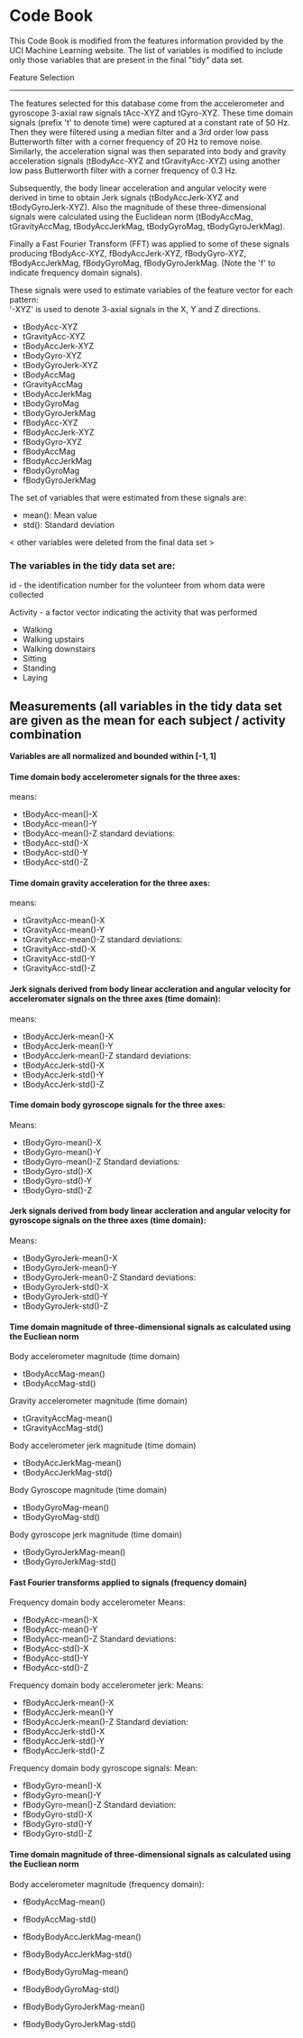 # Code Book

This Code Book is modified from the features information provided by the UCI Machine Learning website. The list of variables is modified to include only those variables that 
are present in the final "tidy" data set.


Feature Selection 
*****************

The features selected for this database come from the accelerometer and gyroscope 3-axial raw signals tAcc-XYZ and tGyro-XYZ. These time domain signals (prefix 't' to denote time) were captured at a constant rate of 50 Hz. Then they were filtered using a median filter and a 3rd order low pass Butterworth filter with a corner frequency of 20 Hz to remove noise. Similarly, the acceleration signal was then separated into body and gravity acceleration signals (tBodyAcc-XYZ and tGravityAcc-XYZ) using another low pass Butterworth filter with a corner frequency of 0.3 Hz. 

Subsequently, the body linear acceleration and angular velocity were derived in time to obtain Jerk signals (tBodyAccJerk-XYZ and tBodyGyroJerk-XYZ). Also the magnitude of these three-dimensional signals were calculated using the Euclidean norm (tBodyAccMag, tGravityAccMag, tBodyAccJerkMag, tBodyGyroMag, tBodyGyroJerkMag). 

Finally a Fast Fourier Transform (FFT) was applied to some of these signals producing fBodyAcc-XYZ, fBodyAccJerk-XYZ, fBodyGyro-XYZ, fBodyAccJerkMag, fBodyGyroMag, fBodyGyroJerkMag. (Note the 'f' to indicate frequency domain signals). 

These signals were used to estimate variables of the feature vector for each pattern:  
'-XYZ' is used to denote 3-axial signals in the X, Y and Z directions.

* tBodyAcc-XYZ
* tGravityAcc-XYZ
* tBodyAccJerk-XYZ
* tBodyGyro-XYZ
* tBodyGyroJerk-XYZ
* tBodyAccMag
* tGravityAccMag
* tBodyAccJerkMag
* tBodyGyroMag
* tBodyGyroJerkMag
* fBodyAcc-XYZ
* fBodyAccJerk-XYZ
* fBodyGyro-XYZ
* fBodyAccMag
* fBodyAccJerkMag
* fBodyGyroMag
* fBodyGyroJerkMag

The set of variables that were estimated from these signals are: 

* mean(): Mean value
* std(): Standard deviation

< other variables were deleted from the final data set >



### The variables in the tidy data set are:

id - the identification number for the volunteer from whom data were collected

Activity - a factor vector indicating the activity that was performed
* Walking
* Walking upstairs
* Walking downstairs
* Sitting
* Standing
* Laying

## Measurements (all variables in the tidy data set are given as the mean for each subject / activity combination
**Variables are all normalized and bounded within [-1, 1]**

#### Time domain body accelerometer signals for the three axes:
means:	
* tBodyAcc-mean()-X 
* tBodyAcc-mean()-Y 
* tBodyAcc-mean()-Z 
standard deviations:
* tBodyAcc-std()-X 
* tBodyAcc-std()-Y 
* tBodyAcc-std()-Z 

#### Time domain gravity acceleration for the three axes:
means:
* tGravityAcc-mean()-X 
* tGravityAcc-mean()-Y 
* tGravityAcc-mean()-Z 
standard deviations:
* tGravityAcc-std()-X 
* tGravityAcc-std()-Y 
* tGravityAcc-std()-Z 

#### Jerk signals derived from body linear accleration and angular velocity for acceleromater signals on the three axes (time domain):
means:
* tBodyAccJerk-mean()-X 
* tBodyAccJerk-mean()-Y 
* tBodyAccJerk-mean()-Z 
standard deviations:
* tBodyAccJerk-std()-X 
* tBodyAccJerk-std()-Y 
* tBodyAccJerk-std()-Z 

#### Time domain body gyroscope signals for the three axes:
Means:
* tBodyGyro-mean()-X 
* tBodyGyro-mean()-Y 
* tBodyGyro-mean()-Z 
Standard deviations:
* tBodyGyro-std()-X 
* tBodyGyro-std()-Y 
* tBodyGyro-std()-Z 

#### Jerk signals derived from body linear accleration and angular velocity for gyroscope signals on the three axes (time domain):
Means:
* tBodyGyroJerk-mean()-X 
* tBodyGyroJerk-mean()-Y 
* tBodyGyroJerk-mean()-Z 
Standard deviations:
* tBodyGyroJerk-std()-X 
* tBodyGyroJerk-std()-Y 
* tBodyGyroJerk-std()-Z 

#### Time domain magnitude of three-dimensional signals as calculated using the Eucliean norm

Body accelerometer magnitude (time domain)
* tBodyAccMag-mean() 
* tBodyAccMag-std()

Gravity accelerometer magnitude (time domain)
* tGravityAccMag-mean() 
* tGravityAccMag-std() 

Body accelerometer jerk magnitude (time domain)
* tBodyAccJerkMag-mean() 
* tBodyAccJerkMag-std() 

Body Gyroscope magnitude (time domain)
* tBodyGyroMag-mean() 
* tBodyGyroMag-std() 

Body gyroscope jerk magnitude (time domain)
* tBodyGyroJerkMag-mean()
* tBodyGyroJerkMag-std()

#### Fast Fourier transforms applied to signals (frequency domain)
Frequency domain body accelerometer
Means:
* fBodyAcc-mean()-X
* fBodyAcc-mean()-Y
* fBodyAcc-mean()-Z
Standard deviations:
* fBodyAcc-std()-X
* fBodyAcc-std()-Y
* fBodyAcc-std()-Z

Frequency domain body accelerometer jerk:
Means:
* fBodyAccJerk-mean()-X
* fBodyAccJerk-mean()-Y
* fBodyAccJerk-mean()-Z
Standard deviation:
* fBodyAccJerk-std()-X
* fBodyAccJerk-std()-Y
* fBodyAccJerk-std()-Z

Frequency domain body gyroscope signals:
Mean:
* fBodyGyro-mean()-X
* fBodyGyro-mean()-Y
* fBodyGyro-mean()-Z
Standard deviation:
* fBodyGyro-std()-X
* fBodyGyro-std()-Y
* fBodyGyro-std()-Z

#### Time domain magnitude of three-dimensional signals as calculated using the Eucliean norm
Body accelerometer magnitude (frequency domain):
* fBodyAccMag-mean()
* fBodyAccMag-std()

* fBodyBodyAccJerkMag-mean()
* fBodyBodyAccJerkMag-std()

* fBodyBodyGyroMag-mean()
* fBodyBodyGyroMag-std()

* fBodyBodyGyroJerkMag-mean()
* fBodyBodyGyroJerkMag-std()